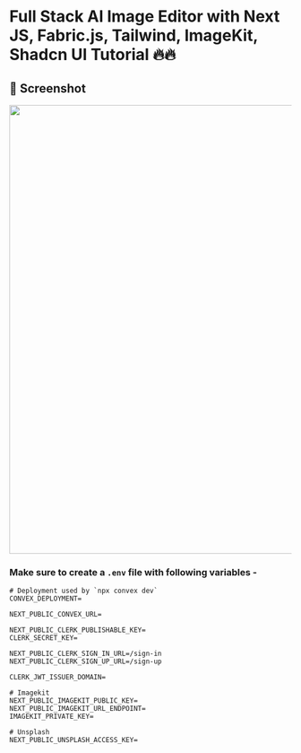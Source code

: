 # Full Stack AI Image Editor with Next JS, Fabric.js, Tailwind, ImageKit, Shadcn UI Tutorial 🔥🔥
<h2>📸 Screenshot</h2>
<img src="https://github.com/user-attachments/assets/09e42749-8a42-4b39-b451-537a3a231edd" width="800" />




### Make sure to create a `.env` file with following variables -

```
# Deployment used by `npx convex dev`
CONVEX_DEPLOYMENT=

NEXT_PUBLIC_CONVEX_URL=

NEXT_PUBLIC_CLERK_PUBLISHABLE_KEY=
CLERK_SECRET_KEY=

NEXT_PUBLIC_CLERK_SIGN_IN_URL=/sign-in
NEXT_PUBLIC_CLERK_SIGN_UP_URL=/sign-up

CLERK_JWT_ISSUER_DOMAIN=

# Imagekit
NEXT_PUBLIC_IMAGEKIT_PUBLIC_KEY=
NEXT_PUBLIC_IMAGEKIT_URL_ENDPOINT=
IMAGEKIT_PRIVATE_KEY=

# Unsplash
NEXT_PUBLIC_UNSPLASH_ACCESS_KEY=
```
